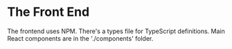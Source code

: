 # The Front End

The frontend uses NPM. There's a types file for TypeScript definitions. Main React components are in the './components' folder.
